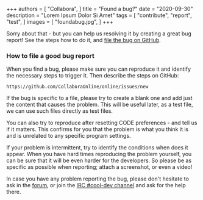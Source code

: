 +++
authors = [
    "Collabora",
]
title = "Found a bug?"
date = "2020-09-30"
description = "Lorem Ipsum Dolor Si Amet"
tags = [
    "contribute",
    "report",
		"test",
]
images = [
    "foundabug.jpg",
]
+++

Sorry about that - but you can help us resolving it by creating a great bug
report! See the steps how to do it, and [file the bug on GitHub](https://github.com/CollaboraOnline/online/issues/new "File the bug on GitHub").

<!--more-->
### How to file a good bug report

When you find a bug, please make sure you can reproduce it and identify
the necessary steps to trigger it. Then describe the steps on GitHub:

    https://github.com/CollaboraOnline/online/issues/new

If the bug is specific to a file, please try to create a blank one and add just
the content that causes the problem.
This will be useful later, as a test file, we can use such files directly as
test files.

You can also try to reproduce after resetting CODE preferences -
and tell us if it matters.
This confirms for you that the problem is what you think it is and is
unrelated to any specific program settings.

If your problem is intermittent, try to identify the conditions when does it
appear. When you have hard times reproducing the problem yourself, you can be
sure that it will be even harder for the developers. So please be as specific
as possible when reporting; attach a screenshot, or even a video!

In case you have any problem reporting the bug, please don't hesitate to ask
in the [forum](https://forum.collaboraonline.com/), or
join the [IRC #cool-dev channel](irc://irc.freenode.net/#cool-dev) and ask for
the help there.
